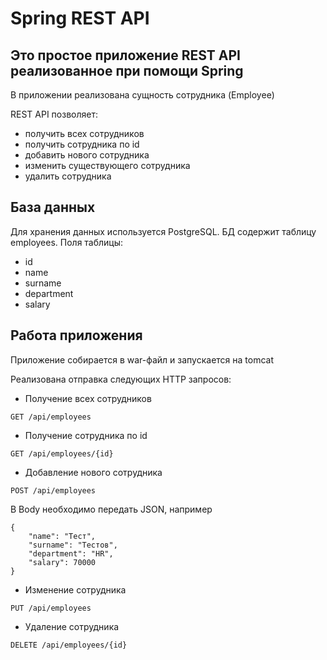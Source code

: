 # Spring REST API

## Это простое приложение REST API реализованное при помощи Spring

В приложении реализована сущность сотрудника (Employee)

REST API позволяет:
- получить всех сотрудников
- получить сотрудника по id
- добавить нового сотрудника
- изменить существующего сотрудника
- удалить сотрудника

## База данных

Для хранения данных используется PostgreSQL. БД содержит таблицу employees.
Поля таблицы:
- id
- name
- surname
- department
- salary

## Работа приложения

Приложение собирается в war-файл и запускается на tomcat

Реализована отправка следующих HTTP запросов:

- Получение всех сотрудников
```
GET /api/employees
```

- Получение сотрудника по id
```
GET /api/employees/{id}
```

- Добавление нового сотрудника
```
POST /api/employees
```

В Body необходимо передать JSON, например 
```
{
    "name": "Тест",
    "surname": "Тестов",
    "department": "HR",
    "salary": 70000
}
```

- Изменение сотрудника
```
PUT /api/employees
```

- Удаление сотрудника
```
DELETE /api/employees/{id}
```

